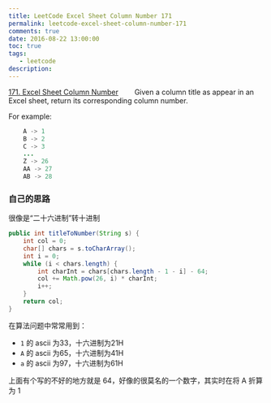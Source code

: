 ```yaml
---
title: LeetCode Excel Sheet Column Number 171
permalink: leetcode-excel-sheet-column-number-171
comments: true
date: 2016-08-22 13:00:00
toc: true
tags:
   - leetcode
description:
---
```


[171. Excel Sheet Column Number](https://leetcode.com/problems/excel-sheet-column-number/)
&emsp;&emsp;Given a column title as appear in an Excel sheet, return its corresponding column number.
<!-- more -->
For example:
``` java
    A -> 1
    B -> 2
    C -> 3
    ...
    Z -> 26
    AA -> 27
    AB -> 28 
```

### 自己的思路

很像是“二十六进制”转十进制

``` java
public int titleToNumber(String s) {
	int col = 0;
	char[] chars = s.toCharArray();
	int i = 0;
	while (i < chars.length) {
		int charInt = chars[chars.length - 1 - i] - 64;
		col += Math.pow(26, i) * charInt;
		i++;
	}
	return col;
}
```

在算法问题中常常用到：
- `1` 的 ascii 为33，十六进制为21H
- `A` 的 ascii 为65，十六进制为41H
- `a` 的 ascii 为97，十六进制为61H

上面有个写的不好的地方就是 64，好像的很莫名的一个数字，其实时在将 A 折算为 1



